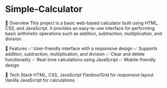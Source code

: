 # Simple-Calculator
🚀 Overview
This project is a basic web-based calculator built using HTML, CSS, and JavaScript. It provides an easy-to-use interface for performing basic arithmetic operations such as addition, subtraction, multiplication, and division.

📌 Features
✅ User-friendly interface with a responsive design
✅ Supports addition, subtraction, multiplication, and division
✅ Clear and delete functionality
✅ Real-time calculations using JavaScript
✅ Mobile-friendly design

🔧 Tech Stack
HTML, CSS, JavaScript
Flexbox/Grid for responsive layout
Vanilla JavaScript for calculations
